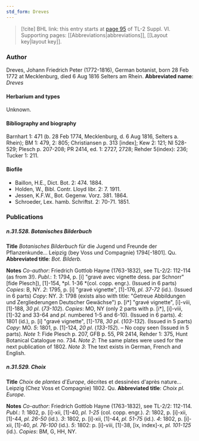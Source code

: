 ```yaml
---
std_form: Dreves
---
```


> [!cite] BHL link: this entry starts at [page 95](https://www.biodiversitylibrary.org/page/33260083) of TL-2 Suppl. VI.
> Supporting pages: [[Abbreviations|abbreviations]], [[Layout key|layout key]].

### Author

Dreves, Johann Friedrich Peter (1772-1816), German botanist, born 28 Feb 1772 at Mecklenburg, died 6 Aug 1816 Selters am Rhein. 
**Abbreviated name**: *Dreves*

#### Herbarium and types

Unknown.

#### Bibliography and biography

Barnhart 1: 471 (b. 28 Feb 1774, Mecklenburg, d. 6 Aug 1816, Selters a. Rhein); BM 1: 479, 2: 805; Christiansen p. 313 \[index\]; Kew 2: 121; NI 528-529; Plesch p. 207-208; PR 2414, ed. 1: 2727, 2728; Rehder 5(index): 236; Tucker 1: 211.

#### Biofile

- Baillon, H.E., Dict. Bot. 2: 474. 1884.
- Holden, W., Bibl. Contr. Lloyd libr. 2: 7. 1911.
- Jessen, K.F.W., Bot. Gegenw. Vorz. 381. 1864.
- Schroeder, Lex. hamb. Schriftst. 2: 70-71. 1851.

### Publications

##### n.31.528. Botanisches Bilderbuch

**Title**
*Botanisches Bilderbuch* für die Jugend und Freunde der Pflanzenkunde... Leipzig (bey Voss und Compagnie) 1794\[-1801\]. Qu.
**Abbreviated title**: *Bot. Bilderb.*

**Notes**
*Co-author*: Friedrich Gottlob Hayne (1763-1832), see TL-2/2: 112-114 (as from 3!).
*Publ*.: *1*: 1794, p. \[i\] "gravé avec vignette dess. par Schnorr" \[fide Plesch\]), \[1\]-154, *pl. 1-36 *(col. copp. engr.). (Issued in 6 parts) *Copies*: B, NY.
*2*: 1795, p. \[i\] "gravé vignette", \[1\]-176, *pl. 37-72* (id.). (Issued in 6 parts) *Copy*: NY.
*3*: 1798 (exists also with title: "Getreue Abbildungen und Zergliederungen Deutscher Gewächse") p. \[i\*\] "gravé vignette", \[i\]-viii, \[1\]-188, *30 pl*. (*73-102*). *Copies*: MO, NY (only 2 parts with p. \[i\*\], \[i\]-viii, \[1\]-32 and 33-64 and *pl*. numbered 1-5 and 6-10). (Issued in 6 parts).
*4*: 1801 (id.), p. \[i\] "gravé vignette", \[1\]-178, *30 pl*. (*103-132*). (Issued in 5 parts) *Copy*: MO.
*5*: 1801, p. \[1\]-124, *20 pl*. (*133-152*). – No copy seen (Issued in 5 parts).
*Note 1*: Fide Plesch p. 207, GFB p. 55, PR 2414, Rehder 1: 375, Hunt Botanical Catalogue no. 734.
*Note 2*: The same plates were used for the next publication of 1802.
*Note 3*: The text exists in German, French and English.

##### n.31.529. Choix

**Title**
*Choix* de *plantes* d'*Europe*, décrites et dessinées d'après nature... Leipzig (Chez Voss et Compagnie) 1802. Qu.
**Abbreviated title**: *Choix pl. Europe*.

**Notes**
*Co-author*: Friedrich Gottlob Hayne (1763-1832), see TL-2/2: 112-114.
*Publ*.: *1*: 1802, p. \[i\]-xii, \[1\]-40, *pl. 1-25* (col. copp. engr.).
*2*: 1802, p. \[i\]-xii, \[1\]-44, *pl. 26-50* (id.).
*3*: 1802, p. \[i\]-xii, \[1\]-44, *pl. 51-75* (id.).
*4*: 1802, p. \[i\]-xii, \[1\]-40, *pl. 76-100* (id.).
*5*: 1802: p. \[i\]-viii, \[1\]-38, \[ix, index\]-x, *pl. 101-125* (id.). *Copies*: BM, G, HH, NY.

